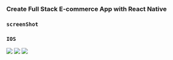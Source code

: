

### Create Full Stack E-commerce App with React Native




### `screenShot`

### `IOS`
<img src="src/assets/img/1.png">
<img src="src/assets/img/2.png">
<img src="src/assets/img/3.png"/>
